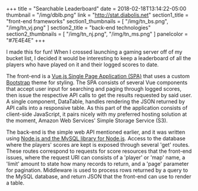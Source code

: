 +++
title = "Searchable Leaderboard"
date = 2018-02-18T13:14:22-05:00
thumbnail = "/img/dblb.png"
link = "http://stat.diabolis.net"
section1_title = "front-end frameworks"
section1_thumbnails = [
    "/img/tn_bs.png",
    "/img/tn_vj.png"
]
section2_title = "back-end technologies"
section2_thumbnails = [
    "/img/tn_nj.png",
    "/img/tn_ms.png"
]
panelcolor = "#7E4E4E"
+++

I made this for fun! When I crossed launching a gaming server off of my bucket list, I decided it would be interesting to keep a leaderboard of all the players who have played on it and their logged scores to date. 

The front-end is a <a class='projectpanel_body_content_link' href="https://vuejs.org/">Vue.js Single Page Application (SPA)</a> that uses a custom <a class='projectpanel_body_content_link' href="https://getbootstrap.com/">Bootstrap</a> theme for styling. The SPA consists of several Vue components that accept user input for searching and paging through logged scores, then issue the respective API calls to get the results requested by said user. A single component, DataTable, handles rendering the JSON returned by API calls into a responsive table. As this part of the application consists of client-side JavaScript, it pairs nicely with my preferred hosting solution at the moment, Amazon Web Services' Simple Storage Service (S3).

The back-end is the simple web API mentioned earlier, and it was written using <a class='projectpanel_body_content_link' href="https://nodejs.org/en/">Node.js and the <a class='projectpanel_body_content_link' href="https://github.com/mysqljs/mysql">MySQL library for Node.js</a>. Access to the database where the players' scores are kept is exposed through several 'get' routes. These routes correspond to requests for score resources that the front-end issues, where the request URI can consists of a 'player' or 'map' name, a 'limit' amount to state how many records to return, and a 'page' parameter for pagination. Middleware is used to process rows returned by a query to the MySQL database, and return JSON that the front-end can use to render a table. 